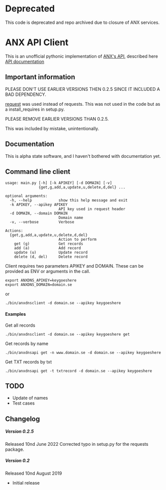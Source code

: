 # Deprecated
This code is deprecated and repo archived due to closure of ANX services.

ANX API Client
==============
This is an unofficial pythonic implementation of
[ANX's API](https://dyn.anx.se), described here [API documentation](http://dyn.anx.se/users/apidok.jsf)

Important information
---------------------
PLEASE DON'T USE EARLIER VERSIONS THEN 0.2.5 SINCE IT INCLUDED A BAD DEPENDENCY.

[request](https://mp-weixin-qq-com.translate.goog/s/dkPdXfGfSK097GI6Ln92lA?_x_tr_sl=auto&_x_tr_tl=en&_x_tr_hl=en&_x_tr_pto=wapp) was used instead of requests. This was not used in the code but as a install_requires in setup.py. 

PLEASE REMOVE EARLIER VERSIONS THAN 0.2.5.

This was included by mistake, unintentionally. 

Documentation
-------------
This is alpha state software, and I haven't bothered with documentation yet.

Command line client
-------------------
```
usage: main.py [-h] [-k APIKEY] [-d DOMAIN] [-v]
               {get,g,add,a,update,u,delete,d,del} ...

optional arguments:
  -h, --help            show this help message and exit
  -k APIKEY, --apikey APIKEY
                        API key used in request header
  -d DOMAIN, --domain DOMAIN
                        Domain name
  -v, --verbose         Verbose

Actions:
  {get,g,add,a,update,u,delete,d,del}
                        Action to perform
    get (g)             Get records
    add (a)             Add record
    update (u)          Update record
    delete (d, del)     Delete record
```

Client requires two parameters APIKEY and DOMAIN. These can be provided as ENV or arguments in the call.
```
export ANXDNS_APIKEY=keygoeshere
export ANXDNS_DOMAIN=domain.se
```
or
```
./bin/anxdnsclient -d domain.se --apikey keygoeshere
```

#### Examples
Get all records 
```
./bin/anxdnsclient -d domain.se --apikey keygoeshere get
```
Get records by name
```
./bin/anxdnsapi get -n www.domain.se -d domain.se --apikey keygoeshere
```

Get TXT records by txt
```
./bin/anxdnsapi get -t txtrecord -d domain.se --apikey keygoeshere
```

TODO
-----
* Update of names
* Test cases

Changelog
---------
##### Version 0.2.5
Released 10nd June 2022
Corrected typo in setup.py for the requests package.

##### Version 0.2
Released 10nd August 2019

- Initial release
